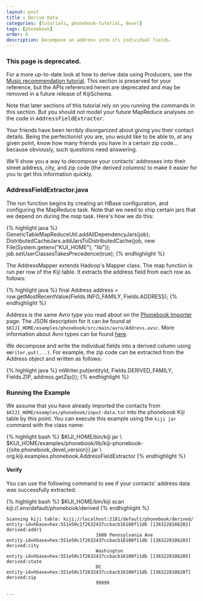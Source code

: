 ```yaml
---
layout: post
title : Derive Data
categories: [tutorials, phonebook-tutorial, devel]
tags: [phonebook]
order: 6
description: Decompose an address into its individual fields.
---
```


<div class="hero-unit">
  <h3>This page is deprecated.</h3>
  <p>
    For a more up-to-date look at how to derive data using Producers, see the
    <a href="{{site.tutorial_music_devel}}/music-overview/">Music
    recommendation tutorial</a>.
    This section is preserved for your reference, but the APIs referenced herein
    are deprecated and may be removed in a future release of KijiSchema.
  </p>
  <p>
    Note that later sections of this tutorial rely on you running the commands
    in this section. But you should not model your future MapReduce analyses on
    the code in <tt>AddressFieldExtractor</tt>.
  </p>
</div>

Your friends have been terribly disorganized about giving you their contact details.
Being the perfectionist you are, you would like to be able to, at any given point, know
how many friends you have in a certain zip code... because obviously, such questions
need answering.

We'll show you a way to decompose your contacts’ addresses into their street address, city,
and zip code (the derived columns) to make it easier for you to get this information quickly.

### AddressFieldExtractor.java

The run function begins by creating an HBase configuration, and configuring the MapReduce task.
Note that we need to ship certain jars that we depend on during the *map* task. Here\'s how we
do this:

{% highlight java %}
GenericTableMapReduceUtil.addAllDependencyJars(job);
DistributedCacheJars.addJarsToDistributedCache(job,
    new File(System.getenv("KIJI_HOME"), "lib"));
job.setUserClassesTakesPrecedence(true);
{% endhighlight %}

The AddressMapper extends Hadoop's Mapper class. The map function is run per row of the Kiji table.
It extracts the address field from each row as follows:

{% highlight java %}
final Address address = row.getMostRecentValue(Fields.INFO_FAMILY, Fields.ADDRESS);
{% endhighlight %}

Address is the same Avro type you read about on the
[Phonebook Importer](../phonebook-import/) page. The JSON
description for it can be found at
`$KIJI_HOME/examples/phonebook/src/main/avro/Address.avsc`. More information
about Avro types can be found
[here](http://avro.apache.org/docs/current/spec.html).

We decompose and write the individual fields into a derived column using `mWriter.put(...)`. For
example, the zip code can be extracted from the Address object and written as follows:

{% highlight java %}
mWriter.put(entityId, Fields.DERIVED_FAMILY, Fields.ZIP, address.getZip());
{% endhighlight %}

### Running the Example
We assume that you have already imported the contacts from
`$KIJI_HOME/examples/phonebook/input-data.txt` into the phonebook Kiji table by this point.
You can execute this example using the `kiji jar` command with the class name:

<div class="userinput">
{% highlight bash %}
$KIJI_HOME/bin/kiji jar \
    $KIJI_HOME/examples/phonebook/lib/kiji-phonebook-{{site.phonebook_devel_version}}.jar \
    org.kiji.examples.phonebook.AddressFieldExtractor
{% endhighlight %}
</div>

#### Verify
You can use the following command to see if your contacts' address data was successfully extracted:

<div class="userinput">
{% highlight bash %}
$KIJI_HOME/bin/kiji scan kiji://.env/default/phonebook/derived
{% endhighlight %}
</div>

    Scanning kiji table: kiji://localhost:2181/default/phonebook/derived/
    entity-id=hbase=hex:551e50c1f2632437ccbacb16100f11db [1363228186202] derived:addr1
                                     1600 Pennsylvania Ave
    entity-id=hbase=hex:551e50c1f2632437ccbacb16100f11db [1363228186203] derived:city
                                     Washington
    entity-id=hbase=hex:551e50c1f2632437ccbacb16100f11db [1363228186205] derived:state
                                     DC
    entity-id=hbase=hex:551e50c1f2632437ccbacb16100f11db [1363228186207] derived:zip
                                     99999

    ...
